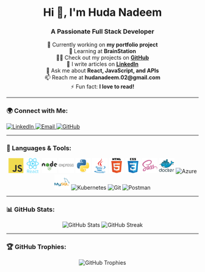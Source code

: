 <h1 align="center">Hi 👋, I'm Huda Nadeem</h1>
<h3 align="center">A Passionate Full Stack Developer</h3>

<p align="center">
  🔭 Currently working on <strong>my portfolio project</strong><br>
  🌱 Learning at <strong>BrainStation</strong><br>
  👨‍💻 Check out my projects on <a href="https://github.com/hudanadeem" target="_blank"><strong>GitHub</strong></a><br>
  📝 I write articles on <a href="https://www.linkedin.com/in/huda-nadeem-/" target="_blank"><strong>LinkedIn</strong></a><br>
  💬 Ask me about <strong>React, JavaScript, and APIs</strong><br>
  📫 Reach me at <strong>hudanadeem.02@gmail.com</strong><br>
  ⚡ Fun fact: <strong>I love to read!</strong>
</p>

---

### 🌍 Connect with Me:
<p align="left">
  <a href="https://linkedin.com/in/huda-nadeem-" target="_blank">
    <img src="https://img.shields.io/badge/LinkedIn-blue?style=for-the-badge&logo=linkedin&logoColor=white" alt="LinkedIn">
  </a>
  <a href="mailto:hudanadeem.02@gmail.com">
    <img src="https://img.shields.io/badge/Email-D14836?style=for-the-badge&logo=gmail&logoColor=white" alt="Email">
  </a>
  <a href="https://github.com/hudanadeem" target="_blank">
    <img src="https://img.shields.io/badge/GitHub-black?style=for-the-badge&logo=github&logoColor=white" alt="GitHub">
  </a>
</p>

---

### 🚀 Languages & Tools:
<p align="center">
  <img src="https://raw.githubusercontent.com/devicons/devicon/master/icons/javascript/javascript-original.svg" alt="JavaScript" width="40" height="40"/>
  <img src="https://raw.githubusercontent.com/devicons/devicon/master/icons/react/react-original-wordmark.svg" alt="React" width="40" height="40"/>
  <img src="https://raw.githubusercontent.com/devicons/devicon/master/icons/nodejs/nodejs-original-wordmark.svg" alt="Node.js" width="40" height="40"/>
  <img src="https://raw.githubusercontent.com/devicons/devicon/master/icons/express/express-original-wordmark.svg" alt="Express.js" width="40" height="40"/>
  <img src="https://raw.githubusercontent.com/devicons/devicon/master/icons/python/python-original.svg" alt="Python" width="40" height="40"/>
  <img src="https://raw.githubusercontent.com/devicons/devicon/master/icons/java/java-original.svg" alt="Java" width="40" height="40"/>
  <img src="https://raw.githubusercontent.com/devicons/devicon/master/icons/html5/html5-original-wordmark.svg" alt="HTML" width="40" height="40"/>
  <img src="https://raw.githubusercontent.com/devicons/devicon/master/icons/css3/css3-original-wordmark.svg" alt="CSS" width="40" height="40"/>
  <img src="https://raw.githubusercontent.com/devicons/devicon/master/icons/sass/sass-original.svg" alt="SASS" width="40" height="40"/>
  <img src="https://raw.githubusercontent.com/devicons/devicon/master/icons/docker/docker-original-wordmark.svg" alt="Docker" width="40" height="40"/>
  <img src="https://www.vectorlogo.zone/logos/microsoft_azure/microsoft_azure-icon.svg" alt="Azure" width="40" height="40"/>
  <img src="https://raw.githubusercontent.com/devicons/devicon/master/icons/mysql/mysql-original-wordmark.svg" alt="MySQL" width="40" height="40"/>
  <img src="https://www.vectorlogo.zone/logos/kubernetes/kubernetes-icon.svg" alt="Kubernetes" width="40" height="40"/>
  <img src="https://www.vectorlogo.zone/logos/git-scm/git-scm-icon.svg" alt="Git" width="40" height="40"/>
  <img src="https://www.vectorlogo.zone/logos/getpostman/getpostman-icon.svg" alt="Postman" width="40" height="40"/>
</p>

---

### 📊 GitHub Stats:
<p align="center">
  <img src="https://github-readme-stats-sigma-five.vercel.app/api?username=hudanadeem&show_icons=true&theme=radical" alt="GitHub Stats" height="150"/>
  <img src="https://streak-stats.demolab.com?user=hudanadeem&theme=radical" alt="GitHub Streak" height="150"/>
</p>

---

### 🏆 GitHub Trophies:
<p align="center">
  <img src="https://github-profile-trophy.vercel.app/?username=hudanadeem&theme=radical&no-bg=true&no-frame=true&column=4&rank=SS,S,AAA,AA,A,B" alt="GitHub Trophies"/>
</p>
